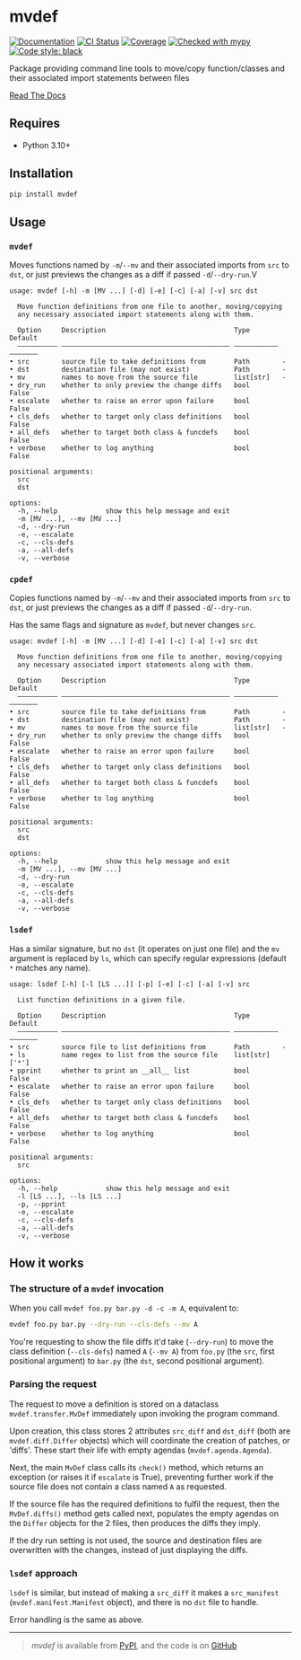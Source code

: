 # mvdef

[![Documentation](https://readthedocs.org/projects/mvdef/badge/?version=latest)](https://mvdef.readthedocs.io/en/latest/)
[![CI Status](https://github.com/lmmx/mvdef/actions/workflows/master.yml/badge.svg)](https://github.com/lmmx/mvdef/actions/workflows/master.yml)
[![Coverage](https://codecov.io/gh/lmmx/mvdef/branch/master/graph/badge.svg)](https://codecov.io/github/lmmx/mvdef)
[![Checked with mypy](http://www.mypy-lang.org/static/mypy_badge.svg)](http://mypy-lang.org)
[![Code style: black](https://img.shields.io/badge/code%20style-black-000000.svg)](https://github.com/psf/black)

Package providing command line tools to move/copy function/classes and their associated import statements between files

[Read The Docs](https://mvdef.readthedocs.io/en/latest/)

## Requires

- Python 3.10+

## Installation

```sh
pip install mvdef
```

## Usage

### `mvdef`

Moves functions named by `-m`/`--mv` and their associated imports from `src` to `dst`,
or just previews the changes as a diff if passed `-d`/`--dry-run`.V

```
usage: mvdef [-h] -m [MV ...] [-d] [-e] [-c] [-a] [-v] src dst

  Move function definitions from one file to another, moving/copying
  any necessary associated import statements along with them.

  Option     Description                                Type        Default
  —————————— —————————————————————————————————————————— ——————————— ———————
• src        source file to take definitions from       Path        -
• dst        destination file (may not exist)           Path        -
• mv         names to move from the source file         list[str]   -
• dry_run    whether to only preview the change diffs   bool        False
• escalate   whether to raise an error upon failure     bool        False
• cls_defs   whether to target only class definitions   bool        False
• all_defs   whether to target both class & funcdefs    bool        False
• verbose    whether to log anything                    bool        False

positional arguments:
  src
  dst

options:
  -h, --help            show this help message and exit
  -m [MV ...], --mv [MV ...]
  -d, --dry-run
  -e, --escalate
  -c, --cls-defs
  -a, --all-defs
  -v, --verbose
```

### `cpdef`

Copies functions named by `-m`/`--mv` and their associated imports from `src` to `dst`,
or just previews the changes as a diff if passed `-d`/`--dry-run`.

Has the same flags and signature as `mvdef`, but never changes `src`.

```
usage: mvdef [-h] -m [MV ...] [-d] [-e] [-c] [-a] [-v] src dst

  Move function definitions from one file to another, moving/copying
  any necessary associated import statements along with them.

  Option     Description                                Type        Default
  —————————— —————————————————————————————————————————— ——————————— ———————
• src        source file to take definitions from       Path        -
• dst        destination file (may not exist)           Path        -
• mv         names to move from the source file         list[str]   -
• dry_run    whether to only preview the change diffs   bool        False
• escalate   whether to raise an error upon failure     bool        False
• cls_defs   whether to target only class definitions   bool        False
• all_defs   whether to target both class & funcdefs    bool        False
• verbose    whether to log anything                    bool        False

positional arguments:
  src
  dst

options:
  -h, --help            show this help message and exit
  -m [MV ...], --mv [MV ...]
  -d, --dry-run
  -e, --escalate
  -c, --cls-defs
  -a, --all-defs
  -v, --verbose
```

### `lsdef`

Has a similar signature, but no `dst` (it operates on just one file) and the `mv` argument
is replaced by `ls`, which can specify regular expressions (default `*` matches any name).

```
usage: lsdef [-h] [-l [LS ...]] [-p] [-e] [-c] [-a] [-v] src

  List function definitions in a given file.

  Option     Description                                Type        Default
  —————————— —————————————————————————————————————————— ——————————— ———————
• src        source file to list definitions from       Path        -
• ls         name regex to list from the source file    list[str]   ['*']
• pprint     whether to print an __all__ list           bool        False
• escalate   whether to raise an error upon failure     bool        False
• cls_defs   whether to target only class definitions   bool        False
• all_defs   whether to target both class & funcdefs    bool        False
• verbose    whether to log anything                    bool        False

positional arguments:
  src

options:
  -h, --help            show this help message and exit
  -l [LS ...], --ls [LS ...]
  -p, --pprint
  -e, --escalate
  -c, --cls-defs
  -a, --all-defs
  -v, --verbose
```

## How it works

### The structure of a `mvdef` invocation

When you call `mvdef foo.py bar.py -d -c -m A`, equivalent to:

```sh
mvdef foo.py bar.py --dry-run --cls-defs --mv A
```

You're requesting to show the file diffs it'd take (`--dry-run`)
to move the class definition (`--cls-defs`) named `A` (`--mv A`)
from `foo.py` (the `src`, first positional argument)
to `bar.py` (the `dst`, second positional argument).

### Parsing the request

The request to move a definition is stored on a dataclass `mvdef.transfer.MvDef`
immediately upon invoking the program command.

Upon creation, this class stores 2 attributes `src_diff` and `dst_diff`
(both are `mvdef.diff.Differ` objects) which will coordinate the creation of patches,
or 'diffs'. These start their life with empty agendas (`mvdef.agenda.Agenda`).

Next, the main `MvDef` class calls its `check()` method, which returns an exception
(or raises it if `escalate` is True), preventing further work if the source file
does not contain a class named `A` as requested.

If the source file has the required definitions to fulfil the request,
then the `MvDef.diffs()` method gets called next,
populates the empty agendas on the `Differ` objects for the 2 files,
then produces the diffs they imply.

If the dry run setting is not used, the source and destination files are overwritten
with the changes, instead of just displaying the diffs.

### `lsdef` approach

`lsdef` is similar, but instead of making a `src_diff` it makes a `src_manifest`
(`mvdef.manifest.Manifest` object), and there is no `dst` file to handle.

Error handling is the same as above.

---

> _mvdef_ is available from [PyPI](https://pypi.org/project/mvdef), and
> the code is on [GitHub](https://github.com/lmmx/mvdef)
